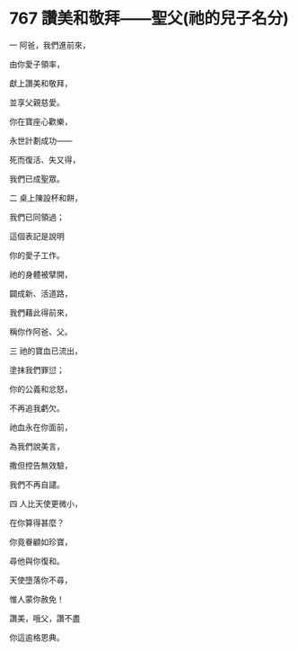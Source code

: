 # 767 讚美和敬拜——聖父(祂的兒子名分)

一 阿爸，我們進前來，

由你愛子領率，

獻上讚美和敬拜，

並享父親慈愛。

你在寶座心歡樂，

永世計劃成功――

死而復活、失又得，

我們已成聖眾。

二 桌上陳設杯和餅，

我們已同領過；

這個表記是說明

你的愛子工作。

祂的身體被擘開，

闢成新、活道路，

我們藉此得前來，

稱你作阿爸、父。

三 祂的寶血已流出，

塗抹我們罪愆；

你的公義和忿怒，

不再追我虧欠。

祂血永在你面前，

為我們說美言，

撒但控告無效驗，

我們不再自譴。

四 人比天使更微小，

在你算得甚麼？

你竟眷顧如珍寶，

尋他與你復和。

天使墮落你不尋，

惟人蒙你赦免！

讚美，哦父，讚不盡

你這逾格恩典。

